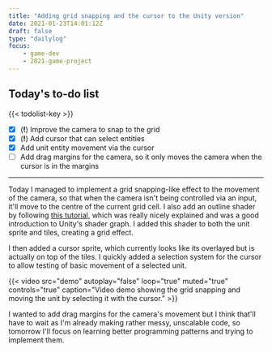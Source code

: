 ```yaml
---
title: "Adding grid snapping and the cursor to the Unity version"
date: 2021-01-23T14:01:12Z
draft: false
type: "dailylog"
focus: 
    - game-dev
    - 2021-game-project
---
```


## Today's to-do list

{{< todolist-key >}}

- [x] (**!**) Improve the camera to snap to the grid
- [x] (**!**) Add cursor that can select entities
- [x] Add unit entity movement via the cursor
- [ ] Add drag margins for the camera, so it only moves the camera when the cursor is in the margins

----

Today I managed to implement a grid snapping-like effect to the movement of the camera, so that when the camera isn't being controlled via an input, it'll move to the centre of the current grid cell. I also add an outline shader by following [this tutorial](https://www.youtube.com/watch?v=84rZ-rCRsZk), which was really nicely explained and was a good introduction to Unity's shader graph. I added this shader to both the unit sprite and tiles, creating a grid effect.

I then added a cursor sprite, which currently looks like its overlayed but is actually on top of the tiles. I quickly added a selection system for the cursor to allow testing of basic movement of a selected unit.

{{< video src="demo" autoplay="false" loop="true" muted="true" controls="true" caption="Video demo showing the grid snapping and moving the unit by selecting it with the cursor." >}}

I wanted to add drag margins for the camera's movement but I think that'll have to wait as I'm already making rather messy, unscalable code, so tomorrow I'll focus on learning better programming patterns and trying to implement them.
